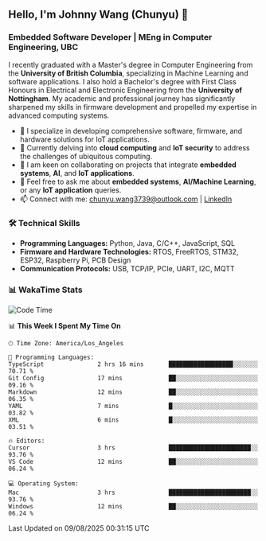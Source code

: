 ## Hello, I'm Johnny Wang (Chunyu) 👋

### Embedded Software Developer | MEng in Computer Engineering, UBC

I recently graduated with a Master's degree in Computer Engineering from the **University of British Columbia**, specializing in Machine Learning and software applications. I also hold a Bachelor's degree with First Class Honours in Electrical and Electronic Engineering from the **University of Nottingham**. My academic and professional journey has significantly sharpened my skills in firmware development and propelled my expertise in advanced computing systems.

- 🔭 I specialize in developing comprehensive software, firmware, and hardware solutions for IoT applications.
- 🌱 Currently delving into **cloud computing** and **IoT security** to address the challenges of ubiquitous computing.
- 🤝 I am keen on collaborating on projects that integrate **embedded systems**, **AI**, and **IoT applications**.
- 💬 Feel free to ask me about **embedded systems**, **AI/Machine Learning**, or any **IoT application** queries.
- 📫 Connect with me: [chunyu.wang3739@outlook.com](mailto:chunyu.wang3739@outlook.com) | [LinkedIn](https://www.linkedin.com/in/shycw1/)


### 🛠️ Technical Skills
- **Programming Languages:** Python, Java, C/C++, JavaScript, SQL
- **Firmware and Hardware Technologies:** RTOS, FreeRTOS, STM32, ESP32, Raspberry Pi, PCB Design
- **Communication Protocols:** USB, TCP/IP, PCIe, UART, I2C, MQTT

### 📊 WakaTime Stats
<!--START_SECTION:waka-->
![Code Time](http://img.shields.io/badge/Code%20Time-119%20hrs%2056%20mins-blue)

📊 **This Week I Spent My Time On** 

```text
🕑︎ Time Zone: America/Los_Angeles

💬 Programming Languages: 
TypeScript               2 hrs 16 mins       ██████████████████░░░░░░░   70.71 % 
Git Config               17 mins             ██░░░░░░░░░░░░░░░░░░░░░░░   09.16 % 
Markdown                 12 mins             ██░░░░░░░░░░░░░░░░░░░░░░░   06.35 % 
YAML                     7 mins              █░░░░░░░░░░░░░░░░░░░░░░░░   03.82 % 
XML                      6 mins              █░░░░░░░░░░░░░░░░░░░░░░░░   03.51 % 

🔥 Editors: 
Cursor                   3 hrs               ███████████████████████░░   93.76 % 
VS Code                  12 mins             ██░░░░░░░░░░░░░░░░░░░░░░░   06.24 % 

💻 Operating System: 
Mac                      3 hrs               ███████████████████████░░   93.76 % 
Windows                  12 mins             ██░░░░░░░░░░░░░░░░░░░░░░░   06.24 % 
```


 Last Updated on 09/08/2025 00:31:15 UTC
<!--END_SECTION:waka-->
